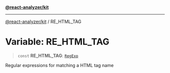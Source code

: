 [**@react-analyzer/kit**](../README.md)

***

[@react-analyzer/kit](../README.md) / RE\_HTML\_TAG

# Variable: RE\_HTML\_TAG

> `const` **RE\_HTML\_TAG**: [`RegExp`](https://developer.mozilla.org/docs/Web/JavaScript/Reference/Global_Objects/RegExp)

Regular expressions for matching a HTML tag name
